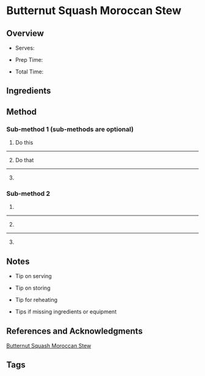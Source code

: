 # Butternut Squash Moroccan Stew

## Overview

- Serves:

- Prep Time:

- Total Time:

## Ingredients



## Method

### Sub-method 1 (sub-methods are optional)

1. Do this
---
2. Do that
---
3.

### Sub-method 2

1.
---
2.
---
3.

## Notes

- Tip on serving

- Tip on storing

- Tip for reheating

- Tips if missing ingredients or equipment

## References and Acknowledgments

[Butternut Squash Moroccan Stew](https://www.reddit.com/r/GifRecipes/comments/d440pd/butternut_squash_chickpea_lentil_moroccan_stew/)

## Tags


